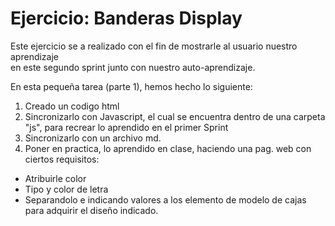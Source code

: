 # Ejercicio: Banderas Display  

Este ejercicio se a realizado con el fin de mostrarle al usuario nuestro aprendizaje  
en este segundo sprint junto con nuestro auto-aprendizaje.  

En esta pequeña tarea (parte 1), hemos hecho lo siguiente:
1. Creado un codigo html
2. Sincronizarlo con Javascript, el cual se encuentra dentro de una carpeta "js", para recrear lo aprendido en el primer Sprint
3. Sincronizarlo con un archivo md.  
4. Poner en practica, lo aprendido en clase, haciendo una pag. web con ciertos requisitos:  
* Atribuirle color
* Tipo y color de letra
* Separandolo e indicando valores a los elemento de modelo de cajas para adquirir el diseño indicado.
